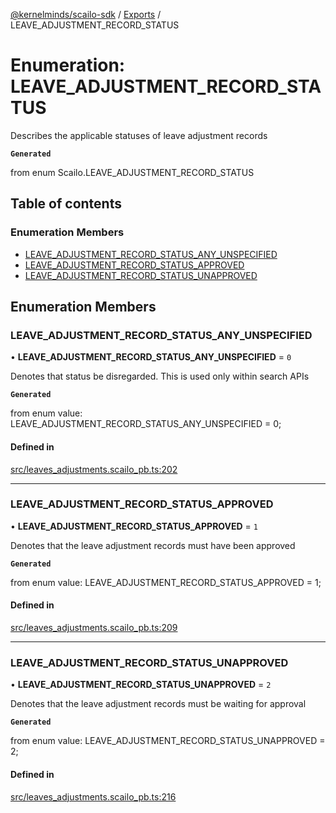 [@kernelminds/scailo-sdk](../README.md) / [Exports](../modules.md) / LEAVE\_ADJUSTMENT\_RECORD\_STATUS

# Enumeration: LEAVE\_ADJUSTMENT\_RECORD\_STATUS

Describes the applicable statuses of leave adjustment records

**`Generated`**

from enum Scailo.LEAVE_ADJUSTMENT_RECORD_STATUS

## Table of contents

### Enumeration Members

- [LEAVE\_ADJUSTMENT\_RECORD\_STATUS\_ANY\_UNSPECIFIED](LEAVE_ADJUSTMENT_RECORD_STATUS.md#leave_adjustment_record_status_any_unspecified)
- [LEAVE\_ADJUSTMENT\_RECORD\_STATUS\_APPROVED](LEAVE_ADJUSTMENT_RECORD_STATUS.md#leave_adjustment_record_status_approved)
- [LEAVE\_ADJUSTMENT\_RECORD\_STATUS\_UNAPPROVED](LEAVE_ADJUSTMENT_RECORD_STATUS.md#leave_adjustment_record_status_unapproved)

## Enumeration Members

### LEAVE\_ADJUSTMENT\_RECORD\_STATUS\_ANY\_UNSPECIFIED

• **LEAVE\_ADJUSTMENT\_RECORD\_STATUS\_ANY\_UNSPECIFIED** = ``0``

Denotes that status be disregarded. This is used only within search APIs

**`Generated`**

from enum value: LEAVE_ADJUSTMENT_RECORD_STATUS_ANY_UNSPECIFIED = 0;

#### Defined in

[src/leaves_adjustments.scailo_pb.ts:202](https://github.com/scailo/ts-sdk/blob/c10a36b57201dfa5903d4b53efa1e62aa6208936/src/leaves_adjustments.scailo_pb.ts#L202)

___

### LEAVE\_ADJUSTMENT\_RECORD\_STATUS\_APPROVED

• **LEAVE\_ADJUSTMENT\_RECORD\_STATUS\_APPROVED** = ``1``

Denotes that the leave adjustment records must have been approved

**`Generated`**

from enum value: LEAVE_ADJUSTMENT_RECORD_STATUS_APPROVED = 1;

#### Defined in

[src/leaves_adjustments.scailo_pb.ts:209](https://github.com/scailo/ts-sdk/blob/c10a36b57201dfa5903d4b53efa1e62aa6208936/src/leaves_adjustments.scailo_pb.ts#L209)

___

### LEAVE\_ADJUSTMENT\_RECORD\_STATUS\_UNAPPROVED

• **LEAVE\_ADJUSTMENT\_RECORD\_STATUS\_UNAPPROVED** = ``2``

Denotes that the leave adjustment records must be waiting for approval

**`Generated`**

from enum value: LEAVE_ADJUSTMENT_RECORD_STATUS_UNAPPROVED = 2;

#### Defined in

[src/leaves_adjustments.scailo_pb.ts:216](https://github.com/scailo/ts-sdk/blob/c10a36b57201dfa5903d4b53efa1e62aa6208936/src/leaves_adjustments.scailo_pb.ts#L216)
